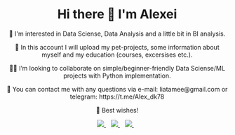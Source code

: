 <h1 align='center'>
  Hi there 👋 I'm Alexei
</h1>
<p align='center'>
  👀  I'm interested in Data Sciense, Data Analysis and a little bit in BI analysis.
</p>
<p align='center'>
  💪  In this account I will upload my pet-projects, some information about myself and my education (courses, excersises etc.).
</p>
<p align='center'>
  🙋‍♂️  I’m looking to collaborate on simple/beginner-friendly Data Sciense/ML projects with Python implementation.
</p>
<p align='center'>
  💬  You can contact me with any questions via e-mail: liatamee@gmail.com or telegram: https://t.me/Alex_dk78
</p>
<p align='center'>
  🤝  Best wishes!
</p>

<p align='center'>
  
  <a href="https://www.linkedin.com/in/alexei-borovoy-316a3b237/">
    <img src="https://img.shields.io/badge/linkedin-%230077B5.svg?&style=for-the-badge&logo=linkedin&logoColor=white" />
  </a>&nbsp;&nbsp;

  <a href="https://t.me/Alex_dk78">
    <img src="https://img.shields.io/badge/Telegram-2CA5E0?style=for-the-badge&logo=telegram&logoColor=white" />
  </a>&nbsp;&nbsp;

  <a href="mailto:aborovoi@proton.me">
    <img src="https://img.shields.io/badge/ProtonMail-8B89CC?style=for-the-badge&logo=protonmail&logoColor=white" />
  </a>&nbsp;&nbsp;
  

</p>

